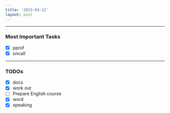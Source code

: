 ```yaml
---
title: '2023-04-12'
layout: post
---
```


---

### Most Important Tasks

- [x] pprof
- [x] oncall

---

### TODOs

- [x] docs
- [x] work out
- [ ] Prepare English course
- [x] word
- [x] speaking
